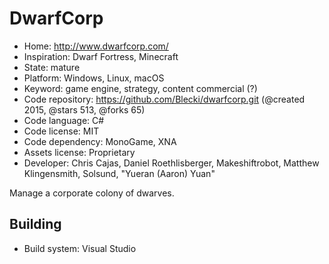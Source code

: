 # DwarfCorp

- Home: http://www.dwarfcorp.com/
- Inspiration: Dwarf Fortress, Minecraft
- State: mature
- Platform: Windows, Linux, macOS
- Keyword: game engine, strategy, content commercial (?)
- Code repository: https://github.com/Blecki/dwarfcorp.git (@created 2015, @stars 513, @forks 65)
- Code language: C#
- Code license: MIT
- Code dependency: MonoGame, XNA
- Assets license: Proprietary
- Developer: Chris Cajas, Daniel Roethlisberger, Makeshiftrobot, Matthew Klingensmith, Solsund, "Yueran (Aaron) Yuan"

Manage a corporate colony of dwarves.

## Building

- Build system: Visual Studio
